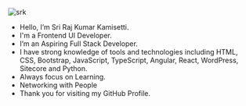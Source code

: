 ![srk](https://user-images.githubusercontent.com/118669817/202903967-5b16cf4b-78b9-4467-8496-d78e7143a07b.jpg)
- Hello, I’m Sri Raj Kumar Kamisetti.
- I'm a Frontend UI Developer.
- I’m an Aspiring Full Stack Developer.
- I have strong knowledge of tools and technologies including HTML, CSS, Bootstrap, JavaScript, TypeScript, Angular, React, WordPress, Sitecore and Python.
- Always focus on Learning.
- Networking with People
- Thank you for visiting my GitHub Profile.


<!---
srirajkumark/srirajkumark is a ✨ special ✨ repository because its `README.md` (this file) appears on your GitHub profile.
You can click the Preview link to take a look at your changes.
--->
